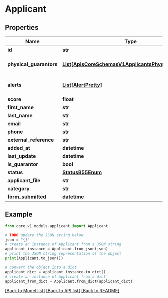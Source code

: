 # Applicant


## Properties

Name | Type | Description | Notes
------------ | ------------- | ------------- | -------------
**id** | **str** |  | 
**physical_guarantors** | [**List[ApisCoreSchemasV1ApplicantsPhysicalGuarantor]**](ApisCoreSchemasV1ApplicantsPhysicalGuarantor.md) |  | [optional] [default to []]
**alerts** | [**List[AlertPretty]**](AlertPretty.md) |  | [optional] [default to []]
**score** | **float** |  | [optional] 
**first_name** | **str** |  | [optional] 
**last_name** | **str** |  | [optional] 
**email** | **str** |  | [optional] 
**phone** | **str** |  | [optional] 
**external_reference** | **str** |  | [optional] 
**added_at** | **datetime** |  | [optional] 
**last_update** | **datetime** |  | [optional] 
**is_guarantor** | **bool** |  | [optional] 
**status** | [**StatusB55Enum**](StatusB55Enum.md) |  | 
**applicant_file** | **str** |  | [optional] 
**category** | **str** |  | [optional] 
**form_submitted** | **datetime** |  | [optional] 

## Example

```python
from core.v1.models.applicant import Applicant

# TODO update the JSON string below
json = "{}"
# create an instance of Applicant from a JSON string
applicant_instance = Applicant.from_json(json)
# print the JSON string representation of the object
print(Applicant.to_json())

# convert the object into a dict
applicant_dict = applicant_instance.to_dict()
# create an instance of Applicant from a dict
applicant_from_dict = Applicant.from_dict(applicant_dict)
```
[[Back to Model list]](../README.md#documentation-for-models) [[Back to API list]](../README.md#documentation-for-api-endpoints) [[Back to README]](../README.md)


